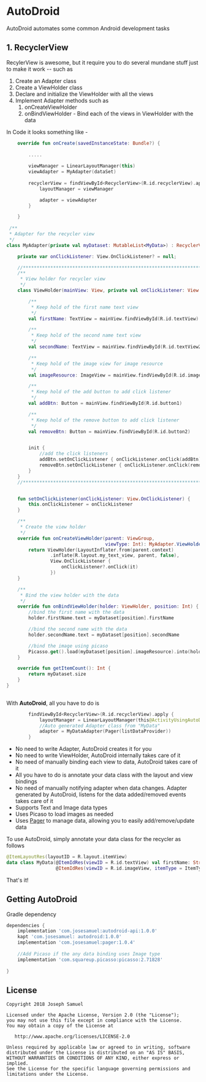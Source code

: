 # AutoDroid

AutoDroid automates some common Android development tasks

## 1. RecyclerView

RecylerView is awesome, but it require you to do several mundane stuff just to make it work -- such as 

1. Create an Adapter class
2. Create a ViewHolder class
3. Declare and initialize the ViewHolder with all the views
4. Implement Adapter methods such as
	1. onCreateViewHolder 
	2. onBindViewHolder - Bind each of the views in ViewHolder with the data  

In Code it looks something like - 

```kotlin
    override fun onCreate(savedInstanceState: Bundle?) {
		
		.....
		
        viewManager = LinearLayoutManager(this)
        viewAdapter = MyAdapter(dataSet)
        
        recyclerView = findViewById<RecyclerView>(R.id.recyclerView).apply {
            layoutManager = viewManager

            adapter = viewAdapter
        }

    }
    
 /**
 * Adapter for the recycler view
 */
class MyAdapter(private val myDataset: MutableList<MyData>) : RecyclerView.Adapter<MyAdapter.ViewHolder>() {

    private var onClickListener: View.OnClickListener? = null;

    //********************************************************************************
    /**
     * View holder for recycler view
     */
    class ViewHolder(mainView: View, private val onClickListener: View.OnClickListener) : RecyclerView.ViewHolder(mainView) {

        /**
         * Keep hold of the first name text view
         */
        val firstName: TextView = mainView.findViewById(R.id.textView)

        /**
         * Keep hold of the second name text view
         */
        val secondName: TextView = mainView.findViewById(R.id.textView2)

        /**
         * Keep hold of the image view for image resource
         */
        val imageResource: ImageView = mainView.findViewById(R.id.imageView)

        /**
         * Keep hold of the add button to add click listener
         */
        val addBtn: Button = mainView.findViewById(R.id.button1)

        /**
         * Keep hold of the remove button to add click listener
         */
        val removeBtn: Button = mainView.findViewById(R.id.button2)


        init {
            //add the click listeners
            addBtn.setOnClickListener { onClickListener.onClick(addBtn) }
            removeBtn.setOnClickListener { onClickListener.onClick(removeBtn) }
        }
    }
    //********************************************************************************


    fun setOnClickListener(onClickListener: View.OnClickListener) {
        this.onClickListener = onClickListener
    }

    /**
     * Create the view holder
     */
    override fun onCreateViewHolder(parent: ViewGroup,
                                    viewType: Int): MyAdapter.ViewHolder {
        return ViewHolder(LayoutInflater.from(parent.context)
                .inflate(R.layout.my_text_view, parent, false),
                View.OnClickListener {
                    onClickListener?.onClick(it)
                })
    }

    /**
     * Bind the view holder with the data
     */
    override fun onBindViewHolder(holder: ViewHolder, position: Int) {
        //bind the first name with the data
        holder.firstName.text = myDataset[position].firstName

        //bind the second name with the data
        holder.secondName.text = myDataset[position].secondName

        //bind the image using picaso
        Picasso.get().load(myDataset[position].imageResource).into(holder.imageResource)
    }

    override fun getItemCount(): Int {
        return myDataset.size
    }
}
    

```


With **AutoDroid**, all you have to do is

```kotlin
        findViewById<RecyclerView>(R.id.recyclerView).apply {
            layoutManager = LinearLayoutManager(this@ActivityUsingAutoDroidRecyclerView)
            //Auto generated Adapter class from "MyData"
            adapter = MyDataAdapter(Pager(listDataProvider))
        }

```

* No need to write Adapter, AutoDroid creates it for you 
* No need to write ViewHolder, AutoDroid internally takes care of it
* No need of manually binding each view to data, AutoDroid takes care of it
* All you have to do is annotate your data class with the layout and view bindings
* No need of manually notifying adapter when data changes. Adapter generated by AutoDroid, listens for the data added/removed events takes care of it
* Supports Text and Image data types
* Uses Picaso to load images as needed
* Uses [Pager](https://josesamuel.com/pager/) to manage data, allowing you to easily add/remove/update data

To use AutoDroid, simply annotate your data class for the recycler as follows

```kotlin
@ItemLayoutRes(layoutID = R.layout.itemView)
data class MyData(@ItemIdRes(viewID = R.id.textView) val firstName: String,
                  @ItemIdRes(viewID = R.id.imageView, itemType = ItemType.IMAGE) val imageResource: Int)
```


That's it! 


Getting AutoDroid
--------

Gradle dependency

```groovy
dependencies {
    implementation 'com.josesamuel:autodroid-api:1.0.0'
    kapt 'com.josesamuel: autodroid:1.0.0'
    implementation 'com.josesamuel:pager:1.0.4'
    
    //Add Picaso if the any data binding uses Image type
    implementation 'com.squareup.picasso:picasso:2.71828'
    
}
```


License
-------

    Copyright 2018 Joseph Samuel

    Licensed under the Apache License, Version 2.0 (the "License");
    you may not use this file except in compliance with the License.
    You may obtain a copy of the License at

       http://www.apache.org/licenses/LICENSE-2.0

    Unless required by applicable law or agreed to in writing, software
    distributed under the License is distributed on an "AS IS" BASIS,
    WITHOUT WARRANTIES OR CONDITIONS OF ANY KIND, either express or implied.
    See the License for the specific language governing permissions and
    limitations under the License.


